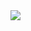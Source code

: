 <img src="https://64.media.tumblr.com/be7f6fea96ff4e154b2feea231be07c8/27e7301cb79343a6-03/s640x960/acb09eaa534e881f23b9bb867bf61eed2bfb9939.gifv"/>
